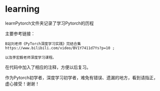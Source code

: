 # learning
learnPytorch文件夹记录了学习Pytorch的历程

主要参考链接：

    B站刘老师《PyTorch深度学习实践》完结合集 https://www.bilibili.com/video/BV1Y7411d7Ys?p=10 ;
  
    以及李宏毅老师深度学习课程。

在代码中加入了相应的注释，方便以后复习。

作为Pytorch初学者，深度学习初学者，难免有错误、遗漏的地方，看到请指正，虚心接受！谢谢！
